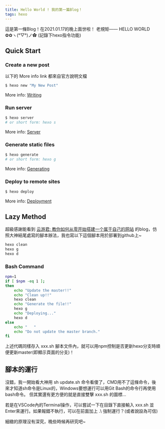 ```yaml
---
title: Hello World ! 我的第一篇Blog！
tags: hexo
---
```

這是第一條Blog！在2021.01.17的晚上面世啦！
老規矩—— HELLO WORLD ✿✿ヽ(°▽°)ノ✿ (記錄下hexo指令功能)

## Quick Start

### Create a new post
以下的 More info link 都來自官方說明文檔
``` bash
$ hexo new "My New Post"
```
More info: [Writing](https://hexo.io/docs/writing.html)


### Run server
``` bash
$ hexo server
# or short form: hexo s
```
More info: [Server](https://hexo.io/docs/server.html)


### Generate static files
``` bash
$ hexo generate
# or short form: hexo g
```
More info: [Generating](https://hexo.io/docs/generating.html)


### Deploy to remote sites
``` bash
$ hexo deploy
```
More info: [Deployment](https://hexo.io/docs/one-command-deployment.html)




## Lazy Method

超級感謝能看到 [云游君: 教你如何从零开始搭建一个属于自己的网站](https://cloud.tencent.com/developer/article/1609701) 的blog，仿照大神結尾處寫的腳本辦法，我也寫以下這個腳本用於部署到github上~

``` bash
hexo clean
hexo g
hexo d
```

### Bash Command
``` bash
npm=1
if [ $npm -eq 1 ];
then
    echo "Update the master!!"
    echo "Clean up!!"
    hexo clean
    echo "Generate the file!!"
    hexo g
    echo "Deploying..."
    hexo d
else
    echo "   "
    echo "Do not update the master branch."
fi
```
上述代碼同樣存入 xxx.sh 腳本文件內，就可以用npm控制是否更新hexo分支時順便更新master(即顯示頁面的分支)！


## 腳本的運行
沒錯，我一開始看大神用 sh update.sh 命令看傻了，CMD用不了這條命令，後來才知道sh命令是Linux的，Windows要想運行可以用Git Bash的命令行再使用bash命令。
但其實還有更方便的就是直接雙擊 xxx.sh 的圖標...

若是在VSCode內的Terminal操作，可以嘗試一下在目錄下直接輸入 xxx.sh 並Enter來運行。如果報錯不執行，可以在前面加上 .\ 強制運行？(或者說設為可信)

細緻的原理沒有深究，晚些時候再研究吧~

